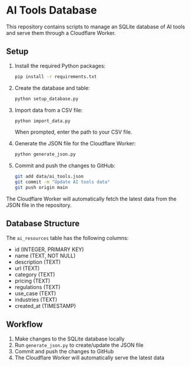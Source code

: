 # AI Tools Database

This repository contains scripts to manage an SQLite database of AI tools and serve them through a Cloudflare Worker.

## Setup

1. Install the required Python packages:
   ```bash
   pip install -r requirements.txt
   ```

2. Create the database and table:
   ```bash
   python setup_database.py
   ```

3. Import data from a CSV file:
   ```bash
   python import_data.py
   ```
   When prompted, enter the path to your CSV file.

4. Generate the JSON file for the Cloudflare Worker:
   ```bash
   python generate_json.py
   ```

5. Commit and push the changes to GitHub:
   ```bash
   git add data/ai_tools.json
   git commit -m "Update AI tools data"
   git push origin main
   ```

The Cloudflare Worker will automatically fetch the latest data from the JSON file in the repository.

## Database Structure

The `ai_resources` table has the following columns:
- id (INTEGER, PRIMARY KEY)
- name (TEXT, NOT NULL)
- description (TEXT)
- url (TEXT)
- category (TEXT)
- pricing (TEXT)
- regulations (TEXT)
- use_case (TEXT)
- industries (TEXT)
- created_at (TIMESTAMP)

## Workflow

1. Make changes to the SQLite database locally
2. Run `generate_json.py` to create/update the JSON file
3. Commit and push the changes to GitHub
4. The Cloudflare Worker will automatically serve the latest data
